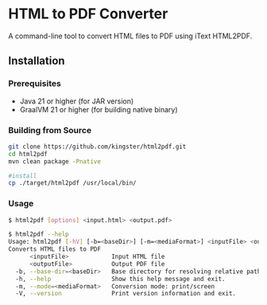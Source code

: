 # HTML to PDF Converter

A command-line tool to convert HTML files to PDF using iText HTML2PDF.


## Installation

### Prerequisites

- Java 21 or higher (for JAR version)
- GraalVM 21 or higher (for building native binary)

### Building from Source

```bash
git clone https://github.com/kingster/html2pdf.git
cd html2pdf
mvn clean package -Pnative

#install
cp ./target/html2pdf /usr/local/bin/
```

### Usage

```bash
$ html2pdf [options] <input.html> <output.pdf>

$ html2pdf --help
Usage: html2pdf [-hV] [-b=<baseDir>] [-m=<mediaFormat>] <inputFile> <outputFile>
Converts HTML files to PDF
      <inputFile>            Input HTML file
      <outputFile>           Output PDF file
  -b, --base-dir=<baseDir>   Base directory for resolving relative paths
  -h, --help                 Show this help message and exit.
  -m, --mode=<mediaFormat>   Conversion mode: print/screen
  -V, --version              Print version information and exit.
```
